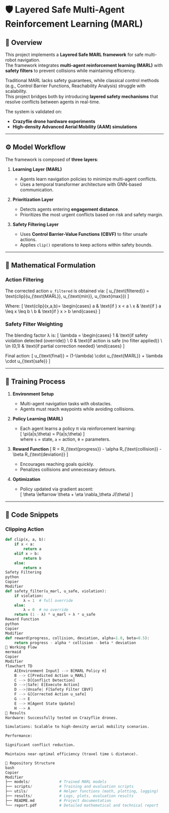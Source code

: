 # 🛡️ Layered Safe Multi-Agent Reinforcement Learning (MARL)

## 📌 Overview
This project implements a **Layered Safe MARL framework** for safe multi-robot navigation.  
The framework integrates **multi-agent reinforcement learning (MARL)** with **safety filters** to prevent collisions while maintaining efficiency.  

Traditional MARL lacks safety guarantees, while classical control methods (e.g., Control Barrier Functions, Reachability Analysis) struggle with scalability.  
This project bridges both by introducing **layered safety mechanisms** that resolve conflicts between agents in real-time.  

The system is validated on:
- **Crazyflie drone hardware experiments**  
- **High-density Advanced Aerial Mobility (AAM) simulations**  

---

## ⚙️ Model Workflow
The framework is composed of **three layers**:

1. **Learning Layer (MARL)**  
   - Agents learn navigation policies to minimize multi-agent conflicts.  
   - Uses a temporal transformer architecture with GNN-based communication.  

2. **Prioritization Layer**  
   - Detects agents entering **engagement distance**.  
   - Prioritizes the most urgent conflicts based on risk and safety margin.  

3. **Safety Filtering Layer**  
   - Uses **Control Barrier-Value Functions (CBVF)** to filter unsafe actions.  
   - Applies `clip()` operations to keep actions within safety bounds.  

---

## 📐 Mathematical Formulation

### Action Filtering
The corrected action `u_filtered` is obtained via:
\[
u_{\text{filtered}} = \text{clip}(u_{\text{MARL}}, u_{\text{min}}, u_{\text{max}})
\]

Where:
\[
\text{clip}(x,a,b)= 
\begin{cases}
a & \text{if } x < a \\
x & \text{if } a \leq x \leq b \\
b & \text{if } x > b
\end{cases}
\]

### Safety Filter Weighting
The blending factor λ is:
\[
\lambda =
\begin{cases}
1 & \text{if safety violation detected (override)} \\
0 & \text{if action is safe (no filter applied)} \\
\in (0,1) & \text{if partial correction needed}
\end{cases}
\]

Final action:
\[
u_{\text{final}} = (1-\lambda) \cdot u_{\text{MARL}} + \lambda \cdot u_{\text{safe}}
\]

---

## 🧠 Training Process

1. **Environment Setup**
   - Multi-agent navigation tasks with obstacles.  
   - Agents must reach waypoints while avoiding collisions.  

2. **Policy Learning (MARL)**
   - Each agent learns a policy π via reinforcement learning:  
   \[
   \pi(a|s;\theta) = P(a|s;\theta)
   \]  
   where `s` = state, `a` = action, `θ` = parameters.  

3. **Reward Function**
   \[
   R = R_{\text{progress}} - \alpha R_{\text{collision}} - \beta R_{\text{deviation}}
   \]  

   - Encourages reaching goals quickly.  
   - Penalizes collisions and unnecessary detours.  

4. **Optimization**
   - Policy updated via gradient ascent:  
   \[
   \theta \leftarrow \theta + \eta \nabla_\theta J(\theta)
   \]  

---

## 🧩 Code Snippets

### Clipping Action
```python
def clip(x, a, b):
    if x < a:
        return a
    elif x > b:
        return b
    else:
        return x
Safety Filtering
python
Copier
Modifier
def safety_filter(u_marl, u_safe, violation):
    if violation:
        λ = 1  # full override
    else:
        λ = 0  # no override
    return (1 - λ) * u_marl + λ * u_safe
Reward Function
python
Copier
Modifier
def reward(progress, collision, deviation, alpha=1.0, beta=0.5):
    return progress - alpha * collision - beta * deviation
🔄 Working Flow
mermaid
Copier
Modifier
flowchart TD
    A[Environment Input] --> B[MARL Policy π]
    B --> C[Predicted Action u_MARL]
    C --> D[Conflict Detection]
    D -->|Safe| E[Execute Action]
    D -->|Unsafe| F[Safety Filter CBVF]
    F --> G[Corrected Action u_safe]
    G --> E
    E --> H[Agent State Update]
    H --> A
🚀 Results
Hardware: Successfully tested on Crazyflie drones.

Simulations: Scalable to high-density aerial mobility scenarios.

Performance:

Significant conflict reduction.

Maintains near-optimal efficiency (travel time & distance).

📂 Repository Structure
bash
Copier
Modifier
├── models/             # Trained MARL models
├── scripts/            # Training and evaluation scripts
├── utils/              # Helper functions (math, plotting, logging)
├── results/            # Logs, plots, evaluation results
├── README.md           # Project documentation
└── report.pdf          # Detailed mathematical and technical report
